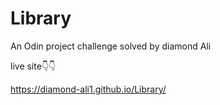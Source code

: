 # Library
An  Odin project challenge solved by diamond Ali

live site👇👇

https://diamond-ali1.github.io/Library/
